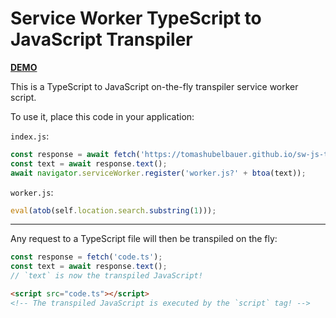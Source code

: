 # Service Worker TypeScript to JavaScript Transpiler

[**DEMO**](https://tomashubelbauer.github.io/sw-js-to-ts-transpiler)

This is a TypeScript to JavaScript on-the-fly transpiler service worker script.

To use it, place this code in your application:

`index.js`:
```js
const response = await fetch('https://tomashubelbauer.github.io/sw-js-to-ts-transpiler/worker.js');
const text = await response.text();
await navigator.serviceWorker.register('worker.js?' + btoa(text));
```

`worker.js`:
```js
eval(atob(self.location.search.substring(1)));
```

---

Any request to a TypeScript file will then be transpiled on the fly:

```js
const response = fetch('code.ts');
const text = await response.text();
// `text` is now the transpiled JavaScript!
```

```html
<script src="code.ts"></script>
<!-- The transpiled JavaScript is executed by the `script` tag! -->
```
